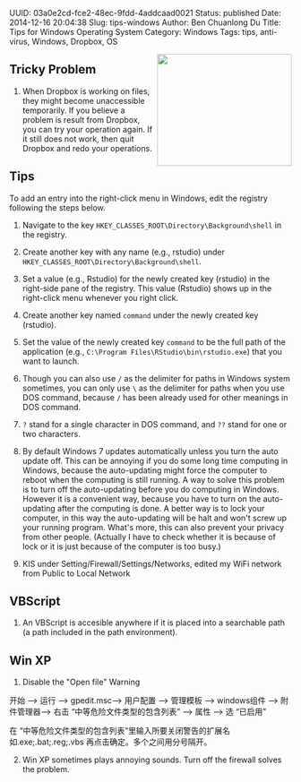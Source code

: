 UUID: 03a0e2cd-fce2-48ec-9fdd-4addcaad0021
Status: published
Date: 2014-12-16 20:04:38
Slug: tips-windows
Author: Ben Chuanlong Du
Title: Tips for Windows Operating System
Category: Windows
Tags: tips, anti-virus, Windows, Dropbox, OS

<img src="http://dclong.github.io/media/windows/windows.png" height="200" width="240" align="right"/>

## Tricky Problem

1. When Dropbox is working on files, they might become unaccessible
temporarily. If you believe a problem is result from Dropbox, you
can try your operation again. If it still does not work, then quit
Dropbox and redo your operations.

## Tips

To add an entry into the right-click menu in Windows, 
edit the registry following the steps below.

1. Navigate to the key
`HKEY_CLASSES_ROOT\Directory\Background\shell`
in the registry.

2. Create another key with any name (e.g., rstudio) under 
`HKEY_CLASSES_ROOT\Directory\Background\shell`. 

3. Set a value (e.g., Rstudio) for the newly created key (rstudio)
in the right-side pane of the registry.
This value (Rstudio) shows up in the right-click menu whenever you right click.

4. Create another key named `command` under the newly created key (rstudio).

5. Set the value of the newly created key `command` 
to be the full path of the application
(e.g., `C:\Program Files\RStudio\bin\rstudio.exe`)
that you want to launch.


2. Though you can also use `/` as the delimiter for paths in Windows
system sometimes, you can only use `\` as the delimiter
for paths when you use DOS command, because `/` has been already
used for other meanings in DOS command.

3. `?` stand for a single character in DOS command, 
and `??` stand for one or two characters.

4. By default Windows 7 updates automatically unless you turn the auto
update off. This can be annoying if you do some long time computing
in Windows, because the auto-updating might force the computer to
reboot when the computing is still running. A way to solve this
problem is to turn off the auto-updating before you do computing in
Windows. However it is a convenient way, because you have to turn on
the auto-updating after the computing is done. A better way is to
lock your computer, in this way the auto-updating will be halt and
won't screw up your running program. What's more, this can also
prevent your privacy from other people. (Actually I have to check
whether it is because of lock or it is just because of the computer is
too busy.)

5. KIS under Setting/Firewall/Settings/Networks, 
edited my WiFi network from Public to Local Network

## VBScript

1. An VBScript is accesible anywhere if it is placed into a searchable path 
(a path included in the path environment). 

## Win XP

1. Disable the "Open file" Warning

开始 --> 运行 --> gpedit.msc--> 用户配置 --> 管理模板 --> windows组件 --> 附件管理器--> 右击 “中等危险文件类型的包含列表” --> 属性 --> 选 “已启用”

在 “中等危险文件类型的包含列表”里输入所要关闭警告的扩展名如.exe;.bat;.reg;.vbs 再点击确定。多个之间用分号隔开。

2. Win XP sometimes plays annoying sounds.
Turn off the firewall solves the problem.

